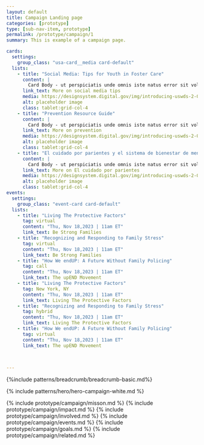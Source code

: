 ```yaml
---
layout: default
title: Campaign Landing page
categories: [prototype]
type: [sub-nav-item, prototype]
permalink: /prototype/campaign/1
summary: This is example of a campaign page.

cards:
  settings:
    group_class: "usa-card__media card-default"
  lists:
    - title: "Social Media: Tips for Youth in Foster Care"
      content: | 
        Card Body - ut perspiciatis unde omnis iste natus error sit voluptatem accusantium doloremque laudantium, totam rem aperiam, eaque ipsa quae perspiciatis unde omnis iste natus  
      link_text: More on social media tips
      media: https://designsystem.digital.gov/img/introducing-uswds-2-0/built-to-grow--alt.jpg
      alt: placeholder image
      class: tablet:grid-col-4
    - title: "Prevention Resource Guide"
      content: | 
        Card Body - ut perspiciatis unde omnis iste natus error sit voluptatem accusantium doloremque laudantium, totam rem aperiam, eaque ipsa quae perspiciatis unde omnis iste natus   
      link_text: More on prevention
      media: https://designsystem.digital.gov/img/introducing-uswds-2-0/built-to-grow--alt.jpg
      alt: placeholder image
      class: tablet:grid-col-4
    - title: "El cuidado por parientes y el sistema de bienestar de menores (Kinship Care and the Child Welfare System)"
      content: | 
        Card Body - ut perspiciatis unde omnis iste natus error sit voluptatem accusantium doloremque laudantium…  
      link_text: More on El cuidado por parientes
      media: https://designsystem.digital.gov/img/introducing-uswds-2-0/built-to-grow--alt.jpg
      alt: placeholder image
      class: tablet:grid-col-4
events:
  settings:
    group_class: "event-card card-default"
  lists:
    - title: "Living The Protective Factors"
      tag: virtual
      content: "Thu, Nov 18,2023 | 11am ET"
      link_text: Be Strong Families
    - title: "Recognizing and Responding to Family Stress"
      tag: virtual
      content: "Thu, Nov 18,2023 | 11am ET"
      link_text: Be Strong Families
    - title: "How We endUP: A Future Without Family Policing"
      tag: call
      content: "Thu, Nov 18,2023 | 11am ET"
      link_text: The upEND Movement
    - title: "Living The Protective Factors"
      tag: New York, NY
      content: "Thu, Nov 18,2023 | 11am ET"
      link_text: Living The Protective Factors
    - title: "Recognizing and Responding to Family Stress"
      tag: hybrid
      content: "Thu, Nov 18,2023 | 11am ET"
      link_text: Living The Protective Factors
    - title: "How We endUP: A Future Without Family Policing"
      tag: virtual
      content: "Thu, Nov 18,2023 | 11am ET"
      link_text: The upEND Movement
    

      
---
```

{%include patterns/breadcrumb/breadcrumb-basic.md%}

{% include patterns/hero/hero-campaign-white.md %}

{% include prototype/campaign/misson.md %}
{% include prototype/campaign/impact.md %}
{% include prototype/campaign/involved.md %}
{% include prototype/campaign/events.md %}
{% include prototype/campaign/goals.md %}
{% include prototype/campaign/related.md %}